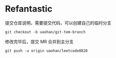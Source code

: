 # Refantastic

提交仓库说明，需要提交代码，可以创建自己的临时分支

`git checkout -b uaohan/git-tem-branch`

修改完毕后，提交 MR 合并到主分支

`git push -u origin uaohan/leetcode0820`